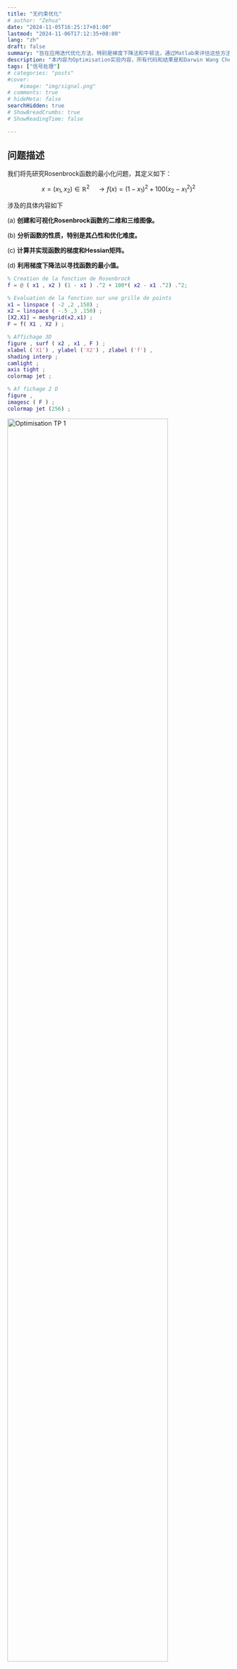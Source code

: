 ```yaml
---
title: "无约束优化"
# author: "Zehua"
date: "2024-11-05T16:25:17+01:00"
lastmod: "2024-11-06T17:12:35+08:00"
lang: "zh"
draft: false
summary: "旨在应用迭代优化方法，特别是梯度下降法和牛顿法，通过Matlab来评估这些方法的性能"
description: "本内容为Optimisation实验内容，所有代码和结果是和Darwin Wang Cheou 共同完成的"
tags: ["信号处理"]
# categories: "posts"
#cover:
    #image: "img/signal.png"
# comments: true
# hideMeta: false
searchHidden: true
# ShowBreadCrumbs: true
# ShowReadingTime: false

---
```


## 问题描述

我们将先研究Rosenbrock函数的最小化问题，其定义如下：

$$x = (x_1, x_2) \in \mathbb{R}^2\quad  \rightarrow f(x) = (1 - x_1)^2 + 100(x_2 - x_1^2)^2$$



涉及的具体内容如下

 (a)  **创建和可视化Rosenbrock函数的二维和三维图像。**

 (b)  **分析函数的性质，特别是其凸性和优化难度。**

 (c)  **计算并实现函数的梯度和Hessian矩阵。**

 (d)  **利用梯度下降法以寻找函数的最小值。**



```matlab
% Creation de la fonction de Rosenbrock
f = @ ( x1 , x2 ) (1 - x1 ) .^2 + 100*( x2 - x1 .^2) .^2;

% Evaluation de la fonction sur une grille de points
x1 = linspace ( -2 ,2 ,150) ;
x2 = linspace ( -.5 ,3 ,150) ;
[X2,X1] = meshgrid(x2,x1) ;
F = f( X1 , X2 ) ;

% Affichage 3D
figure , surf ( x2 , x1 , F ) ;
xlabel ('X1') , ylabel ('X2') , zlabel ('f') ,
shading interp ;
camlight ;
axis tight ;
colormap jet ;

% Af fichage 2 D
figure ,
imagesc ( F ) ;
colormap jet (256) ;
```



​	<img src="/img/optimisation/TP_2.png" alt="Optimisation TP 1" width="85%" />

<p align="center">图1：Rosenbrock函数凸性的3D显示</p>

可以注意到，Rosenbrock函数并非严格凸的，有点类似局部凸的感觉，其形状类似倒置的抛物线。随便在这个范围内两个点之间画一条直线，该直线会超出集合的界限。

因此，优化Rosenbrock函数具有一定难度。下降法可能会很容易陷入局部极小值，或在其周围振荡而无法收敛到全局极小值。



```matlab
figure ,
contour ( x2 , x1 , F ,10)
xlabel ('X1') , ylabel ('X2')
```

​	<img src="/img/optimisation/TP_3.png" alt="Optimisation TP 1" width="85%" />

<p align="center">图2：Rosenbrock函数的等高线图</p>

可以观察到曲线并非均匀分布。它们表示函数的梯度，等高线的密集区域表明梯度更陡（函数值变化更快），而等高线较稀疏的区域表明梯度更缓（函数值变化较慢）。



## 前置计算

我们下面计算函数$f$的梯度

$$f(x_1, x_2) = (1 - x_1)^2 + 100(x_2 - x_1^2)^2$$

梯度的表达方式如下：



$$\nabla f(x) = \left( \frac{\partial f}{\partial x_1}, \frac{\partial f}{\partial x_2} \right)$$



**计算$\frac{\partial f}{\partial x_1}$：**



$$\frac{\partial f}{\partial x_1} = -2 + 2x_1 - 400x_1x_2 + 400x_1^3$$



**计算$\frac{\partial f}{\partial x_2}$：**



$$\frac{\partial f}{\partial x_2} = 200x_2 - 200x_1^2$$



因此，函数$f$的梯度为：



$$\nabla f(x) = \left( -2 + 2x_1 - 400x_1x_2 + 400x_1^3, ; 200x_2 - 200x_1^2 \right)$$



可以进一步计算Hessian矩阵：


$$
H_f(x) = \begin{pmatrix}2 - 400x_2 + 1200x_1^2 & -400x_1 \\\\ -400x_1 & 200 \end{pmatrix}
$$


下面我们验证函数在$x^* = (1, 1)$处是否有极值，使其梯度为零：

$$\nabla f(x^*) = 0$$

因此需要解以下系统方程：

<div>$$-2 + 2x _1^* - 400x _1^*x_2^* + 400x _1^{*3} = 0$$</div>

$$
200x_2^* - 200x_1^{*2} = 0
$$

可得到:

<div>$$x_1^{*2} = x_2^*$$</div>



**重新排列项后：**

<div>$$-2 + 2x_1^* - 400x_1^*x_2^* + 400x_1^{*3} = 0$$</div>




**得到平衡点：**
$$
x_1^* = x_2^* = 1
$$


在平衡点 $x^* = (1, 1)$ 处计算Hessian矩阵：




$$
H_f(x) = \begin{bmatrix} 
802 & -400 \\\\ 
-400 & 200 
\end{bmatrix}
$$



**我们利用Matlab求解Hessian矩阵的特征值，如果特征值为正，那么可以说明点 $x^{*} = (1, 1)$是一个最小值**

```matlab
Hj = [802 -400; -400 200];
eig(Hj) % lambda i > 0 donc définie positive donc min local
```

$$
\lambda_1 = 0.4
$$


$$
\lambda_2 = 1001.6
$$


因此，两个特征值均为严格正值，表明Hessian矩阵是正定的，点$x^* = (1, 1)$是一个局部最小值。

编程实现梯度 和 Hessian矩阵 

```matlab
% Le gradient de la fonction f
gradf = @ ( x1 , x2 ) [-2 + 2*x1 - 400*x1*x2 + 400*x1^3; 200*x2 - 200*x1^2];
Gradf = @ ( x ) gradf ( x (1) ,x (2) ) ;
% La matrice Hessienne de la fonction f
hessf = @ ( x1 , x2 ) [2 - 400*x2 + 1200*x1^2, -400*x1; -400*x1, 200];
Hessf = @ ( x ) hessf ( x (1) ,x (2) ) ;
```





后续我们将比较两种优化方法：一种是经典梯度下降法，另一种是牛顿法。

## **梯度下降法**



梯度下降法是一种迭代优化技术，用于寻找可微函数的最小值。其基本思想是沿着目标函数梯度的反方向移动，因为这一方向可以使函数值下降最快。其过程如下：

 (a) **选择初始点$x_0$，该点位于函数定义域内。**

 (b) **在每次迭代$k$中，计算函数的梯度$\nabla f(x_k)$。**

 (c) **根据以下规则更新当前点：**




$$
x_{k+1} = x_k - \alpha \cdot \nabla f(x_k)
$$

- 其中，$\alpha$是下降步长（学习率），为控制步长大小的正参数。



 (d) **迭代过程重复，直到梯度足够接近于零（或者达到最大迭代次数）。**

 (e) **在每次迭代中使用相同的$\alpha$。选择合适的$\alpha$至关重要：步长太大会导致算法震荡甚至发散，而步长太小会减慢收敛速度。**



梯度下降法的优点在于其简单易用，并且可以适用于广泛的可微函数和优化问题。然而，它也存在以下缺点：

- **收敛速度可能较慢，特别是对于类似于 Rosenbrock函数 的问题。**

- **不适当的步长选择可能会阻止收敛。**

- **对于非凸函数，梯度下降可能陷入局部最小值。**



**接下来我们将通过编程，在Rosenbrock函数上实现梯度下降法，以确定函数$f$的最小值。**

```matlab
figure, hold on;
contour ( x2 , x1 , F ,10)
alpha = 1e-3;
x0 = [1.5;2.5];
N = 1e4; %10e4;

[x, fx] = descente_gradient(f, Gradf, N, alpha, x0);

plot(x(2,:), x(1,:), 'k', 'linewidth', 1.5);
axis ([ -.5 3 -2 2]) ;
```

```matlab
function [x, fx] = descente_gradient(f, Gradf, N, alpha, x0)
    x = zeros(length(x0), N+1);
    fx = zeros(1, N+1);
    x(:,1) = x0;
    fx(1) = f(x0(1),x0(2));
    for i = 1:N
        x(:,i+1) = x(:,i) - alpha*Gradf(x(:,i));
        fx(i+1) = f(x(1,i+1), x(2,i+1));
    end
end
```

**得到以下图像：**

​	<img src="/img/optimisation/TP_4.png" alt="Optimisation TP 1" width="85%" />

<p align="center">图3：Rosenbrock函数的梯度下降轨迹（$N = 10^4$）</p>

通过图3可以观察到，轨迹一开始出现了明显的震荡，并向最小值方向下移。下降初期的震荡表明在初始几步中很难找到最佳下降方向，这是由于Rosenbrock函数的特性所致。然而，随着轨迹的推进，震荡逐渐减小，路径变得更加规则。这意味着算法开始逐步收敛至全局最小值，该最小值位于等高线较密集的中心区域。



**为了说明迭代次数和步长的重要性，我们尝试不同参数下的下降过程。**

首先，将迭代次数从10000减少到1000。

​	<img src="/img/optimisation/TP_5.png" alt="Optimisation TP 1" width="85%" />

**<p align="center">图4：Rosenbrock函数的梯度下降轨迹（$N = 10^3$）</p>**



正如预期的那样，将迭代次数从$10^4$减少到$10^3$，明显表明算法没有足够的时间显著接近全局最小值。有限的轨迹强调了迭代次数的重要性。足够的迭代次数是保证梯度下降算法能够正确收敛的关键。也就是说，正确设置迭代次数和下降步长对于确保算法适当的收敛非常重要。





​	<img src="/img/optimisation/TP_6.png" alt="Optimisation TP 1" width="85%" />

<p align="center">图5：Rosenbrock函数的梯度下降轨迹（$N = 10^5$）</p>

几乎没有变化。因为迭代次数过大，算法早就稳定并收敛了，即达到极值了。过高的迭代次数是没有意义的。



现在对于梯度下降轨迹已经分析完了，下面调步长$\alpha$，看看它对算法性能的影响，并理解如何影响优化的稳定性、收敛速度以及精度。



​	<img src="/img/optimisation/TP_7.png" alt="Optimisation TP 1" width="85%" />

<p align="center">图6：Rosenbrock函数的梯度下降轨迹（$\alpha = 10^{-2}$）</p>

轨迹不再收敛，开始震荡并发散。步长$\alpha = 10^{-2}$ 过大，远离最优解。

​	<img src="/img/optimisation/TP_8.png" alt="Optimisation TP 1" width="85%" />

<p align="center">图7：Rosenbrock函数的梯度下降轨迹（$\alpha = 10^{-4}$）</p>



步长$\alpha = 10^{-4}$非常小，算法向最小值的推进极慢，和乌龟一样。



**给出最优解**

​	<img src="/img/optimisation/TP_9.png" alt="Optimisation TP 1" width="85%" />

<p align="center">图8：Rosenbrock函数的梯度下降轨迹（$\alpha = 10^{-4}, N = 10^5$）</p>

非常漂亮，不需要解释了



然而，我们也可以从另一个角度解释结果，认为需要在步长和迭代次数之间找到一个良好的平衡，以使算法在有限的迭代次数和适当的步长下收敛到最小值，同时避免过多的震荡，从而节省计算成本和时间。



改进方法:

每次迭代中，不仅考虑当前梯度，还要考虑先前迭代的方向，这可以减少震荡并加速收敛。或者结合其他优化方法，例如牛顿法，其利用了 Hessian矩阵来提高收敛速度和精度。







## **牛顿法**



牛顿法是一种迭代优化技术，用于寻找可导函数的驻点。与梯度下降法不同，牛顿法不仅利用梯度信息，还使用函数曲率信息（Hessian矩阵）来确定下降方向。



其过程如下：

- ​	**选择一个初始点$x_0$，位于函数定义域内。**

- ​	**在每次迭代$k$中，计算函数的梯度$\nabla f(x_k)$和Hessian矩阵$H_f(x_k)$。**

- ​	**根据以下规则更新当前点：**

  $$x_{k+1} = x_k - H_f(x_k)^{-1} \cdot \nabla f(x_k)$$

  - 其中，$H_f(x_k)^{-1}$是函数在点$x_k$处的Hessian矩阵的逆矩阵。

- **重复该过程，直到梯度足够接近于零或更新步长的范数小于预设阈值。**



牛顿法通过利用梯度和曲率信息，让更新更高效、收敛更快。但是，计算成本高，且需要反转Hessian矩阵，并且在函数条件差或非凸时不是很好用。



继续对Rosenbrock函数动手，利用Matlab实现，首先选择$N = 10$和$x_0 = [1.7; 2.7]$

```matlab
figure, hold on;
contour ( x2 , x1 , F ,10)
x0 = [1.7;2.7];
N = 10;

[x, fx] = descente_Newton(f, Gradf, Hessf, N, x0);

plot(x(2,:), x(1,:), 'k', 'linewidth', 1.5);
axis ([ -.5 3 -2 2]);
```

```matlab
function [x, fx] = descente_Newton(f, Gradf, Hessf, N, x0)
    x = zeros(length(x0), N+1);
    fx = zeros(1, N+1);
    x(:,1) = x0;
    fx(1) = f(x0(1),x0(2));
    for i = 1:N
        x(:,i+1) = x(:,i) - inv(Hessf(x(:,i)))*Gradf(x(:,i));
        fx(i+1) = f(x(1,i+1), x(2,i+1));
    end
end
```

​	<img src="/img/optimisation/TP_10.png" alt="Optimisation TP 1" width="85%" />

<p align="center">图9：$f$的变化与范数$E$关于迭代次数的演变</p>

与梯度下降法类似，轨迹从右上角 向 最优点靠近。



牛顿法显示了快速的收敛，其轨迹表现出其步长较大，这就是使用Hessian矩阵的特性，最终收敛到最小值。

```matlab
x_star = [1; 1];
E = sqrt(sum((x - x_star).^2, 1));

% for   i = 1:N
% E(:,i)= norm(x(:,i)-x_star);
% end 

figure;
subplot(2,1,1);
plot(log10(1:N+1), log10(fx));
xlabel('Log10(Iteration)');
ylabel('Log10(Valeur de la fonction)');
title('Congergence de la fonction de Rosenbrock');

subplot(2,1,2);
plot(log10(1:N+1), log10(E));
xlabel('Log10(Iteration)');
ylabel('Log10(Norme de x - x*)');
title('Congergence de la fonction de Newton');

% Affichage en echelle logarithmique
% figure , plot (log10(E(E > eps)));
```

​	<img src="/img/optimisation/TP_11.png" alt="Optimisation TP 1" width="85%" />

**图15：$f$的变化与范数$E$关于迭代次数的演变**



我们绘制了两个图，用于描述函数$f$和范数$E$随迭代次数的变化。



对于Rosenbrock函数，纵轴表示函数值的对数刻度$\log_{10}$，横轴表示迭代次数的对数刻度$\log_{10}$。可以看到，在大约$10^{0.6}$次迭代后，函数值迅速下降（约4次迭代）。然后曲线趋于稳定，接近$10^{-30}$，表明函数基本收敛到全局最小值。



对于牛顿算法，纵轴表示误差范数$|x - x^*|$的对数刻度（$\log_{10}$），横轴表示迭代次数的对数刻度（$\log_{10}$）。可见误差范数随着迭代次数迅速下降，显示出算法的 快速收敛 性，因为通过利用Hessian矩阵加速了向最优解的下降。最后稳定在极低的值（$10^{-15}$），这表明$x$与$x^*$之间的误差几乎为零，显示牛顿法精确地收敛到最优解。

可见牛顿法在优化Rosenbrock函数时非常不错，快速且精确



​	<img src="/img/optimisation/TP_12.png" alt="Optimisation TP 1" width="85%" />

<p align="center">图10：不同初始化条件下解 $x$ 的演变</p>

我们从三个不同初始点（分别用红色、蓝色和绿色表示）来出发并显示它的轨迹。它们最终收敛到不同的点，但是距离非常接近，特别是绿色和蓝色。这表明牛顿法到达局部最小值或非常接近全局最小值的能力。即使初始条件不同，但是我们可能获得同样的最优解结果，这让初始点的策略选择变得不那么紧张了。



为增强牛顿法的鲁棒性，可以使用技术来稳定Hessian矩阵，或者将算法与线搜索方法结合，不过还是那句话，时代变了，当模型又高纬又复杂，直接上神经网络，近似 Hessian 矩阵或其逆 $H^{-1}$。或者动态学习每一步的最优步长 $\alpha_k$，不用自己纠结选步长。

或者直接暴力一点，传统优化算法都不要了，直接学习一个端到端的优化器，它通过输入 函数的梯度或样本点，直接输出下一步的迭代结果，比如用RNN（递归神经网络）学习迭代规则：
$$
x_{k+1} = \text{RNN}(x_k, \nabla f(x_k), H_f(x_k))
$$
但是一般没有足够的数据。



综上所述，梯度下降法可能收敛速度慢，步长选择要求高。此外，对于局部凸函数，梯度下降法容易陷入局部极小值。因此，牛顿法更适合用于优化Rosenbrock这样的函数，收敛快速且精确，并且对局部凸函数表现良好。然而，牛顿法也有局限性，即计算Hessian矩阵逆的高昂成本。